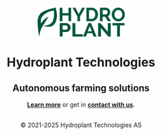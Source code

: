 <p align="center">
<a href="https://hydroplant.no">
  <img src="https://github.com/hydroplantno/.github/blob/main/images/appico.png" style="width:40%"/></p></a>
  <h1 align="center">Hydroplant Technologies</h1>
  <h2 align="center">Autonomous farming solutions</h2>

<p align="center">
<b><a href="https://www.hydroplant.no/">Learn more</a></b> or get in <b><a href="https://www.hydroplant.no/contact-us">contact with us</a></b>.
</p>

## 
<p align="center">&copy 2021-2025 Hydroplant Technologies AS</p>
